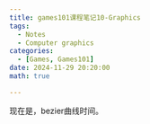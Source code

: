 ```yaml
---
title: games101课程笔记10-Graphics
tags: 
  - Notes
  - Computer graphics
categories: 
  - [Games, Games101]
date: 2024-11-29 20:20:00
math: true

---
```


现在是，bezier曲线时间。

<!-- more -->

